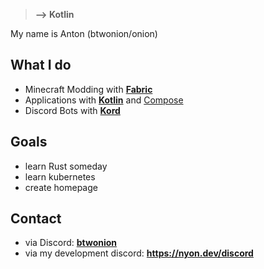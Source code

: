 > **--> Kotlin**

My name is Anton (btwonion/onion)

## What I do
- Minecraft Modding with [**Fabric**](https://fabricmc.net)
- Applications with [**Kotlin**](https://kotlinlang.org) and [Compose](https://github.com/JetBrains/compose-jb)
- Discord Bots with [**Kord**](https://github.com/kordlib/kord)

## Goals
- learn Rust someday
- learn kubernetes
- create homepage

## Contact
- via Discord: [**btwonion**](https://discord.com/users/645263163411005440)
- via my development discord: **https://nyon.dev/discord**
